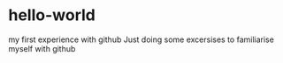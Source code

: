 # hello-world
my first experience with github
Just doing some excersises to familiarise myself with github
